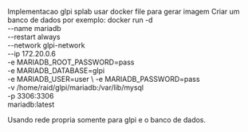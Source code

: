 Implementacao glpi splab
usar docker file para gerar imagem
Criar um banco de dados por exemplo:
docker run -d \
    --name mariadb \
    --restart always \
    --network glpi-network \
    --ip 172.20.0.6 \
    -e MARIADB_ROOT_PASSWORD=pass \
    -e MARIADB_DATABASE=glpi \
    -e MARIADB_USER=user \ 
    -e MARIADB_PASSWORD=pass \
    -v /home/raid/glpi/mariadb:/var/lib/mysql \
    -p 3306:3306 \
    mariadb:latest

Usando rede propria somente para glpi e o banco de dados.
